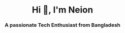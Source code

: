 <h1 align="center">Hi 👋, I'm Neion</h1>
<h3 align="center">A passionate Tech Enthusiast from Bangladesh</h3>
